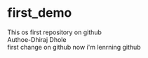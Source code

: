 # first_demo
This os first repository on github
<br>
Authoe-Dhiraj Dhole
<br>
first change on github now i'm lenrning github 
